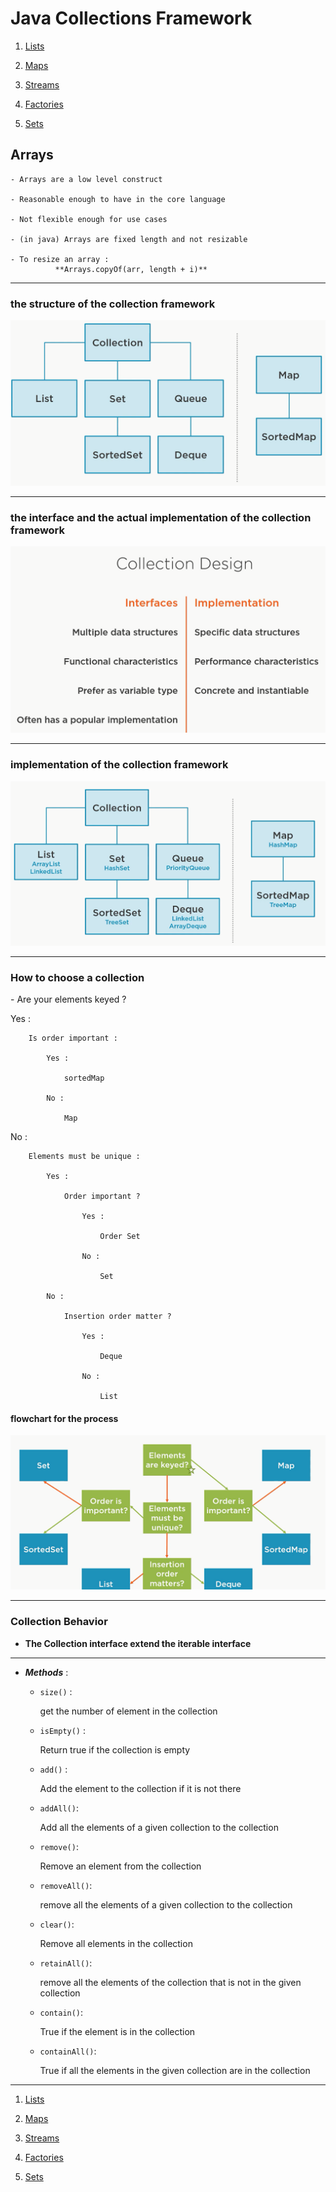 <h1 >Java Collections Framework</h1>
<ol>
<li>

[Lists](List.md)
</li>
<li>

[Maps](Map.md)
</li>
<li>

[Streams](Stream.md)
</li>
<li>

[Factories](Factory.md)
</li>
<li>

[Sets](Set.md)
</li>
</ol>

<h2>Arrays</h2>

    - Arrays are a low level construct

    - Reasonable enough to have in the core language
      
    - Not flexible enough for use cases
      
    - (in java) Arrays are fixed length and not resizable
        
    - To resize an array :
              **Arrays.copyOf(arr, length + i)**
              
<hr>
<h3>the structure of the collection framework</h3>

![structure of the collection framework](media/1.png)
<hr>
<h3>the interface and the actual implementation of the collection framework</h3>

![the interface and the actual implementation](media/2.png)
<hr>
<h3>implementation of the collection framework</h3>

![implementation](media/3.png)
<hr>

<h3> How to choose a collection </h3>
- Are your elements keyed ?

   Yes :

        Is order important :

            Yes :

                sortedMap

            No :

                Map

  No :

        Elements must be unique :

            Yes :

                Order important ?

                    Yes :

                        Order Set

                    No :

                        Set

            No :

                Insertion order matter ?

                    Yes :

                        Deque

                    No :

                        List


<h4>flowchart for the process</h4>

![flowchart for the process](media/4.png)

<hr>

<h3>Collection Behavior</h3>

- **The Collection interface extend the iterable interface**
<hr>

- _**Methods**_ :
  - `size()` :
    
     get the number of element in the collection
    
  - `isEmpty()` :
    
     Return true if the collection is empty
    
  - `add()` :
    
      Add the element to the collection if it is not there
    
  - `addAll()`:
    
    Add all the elements of a given collection to the collection
    
  - `remove()`:
    
    Remove an element from the collection
    
  - `removeAll()`:
    
    remove all the elements of a given collection to the collection
    
  - `clear()`:
    
    Remove all elements in the collection
    
  - `retainAll()`:
    
    remove all the elements of the collection that is not in  the given collection
    
  - `contain()`:
    
    True if the element is in the collection
    
  - `containAll()`:
    
    True if all the elements in the given collection are in the collection
    
<hr>

<ol>
<li>

[Lists](List.md)
</li>
<li>

[Maps](Map.md)
</li>
<li>

[Streams](Stream.md)
</li>
<li>

[Factories](Factory.md)
</li>
<li>

[Sets](Set.md)
</li>
</ol>